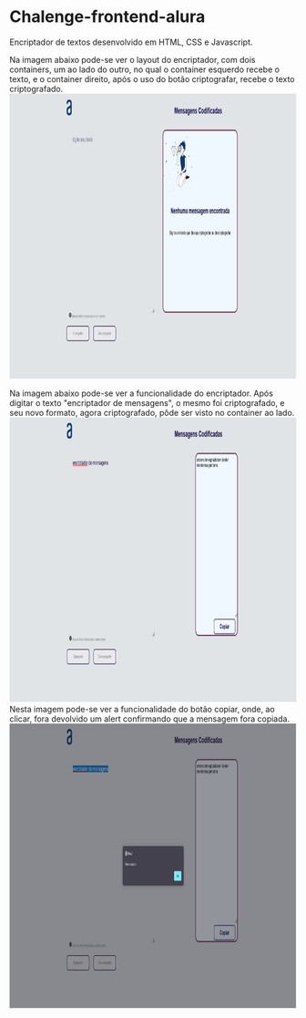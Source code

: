 # Chalenge-frontend-alura
Encriptador de textos desenvolvido em HTML, CSS e Javascript.

Na imagem abaixo pode-se ver o layout do encriptador, com dois containers, um ao lado do outro, no qual o container esquerdo recebe o texto, e o container direito, após o uso do botão criptografar, recebe o texto criptografado.
<img src="https://github.com/biancadizio/Chalenge-frontend-alura/blob/master/img/page1.png?raw=true" height="500" width="1100">

Na imagem abaixo pode-se ver a funcionalidade do encriptador. Após digitar o texto "encriptador de mensagens", o mesmo foi criptografado, e seu novo formato, agora criptografado, pôde ser visto no container ao lado.
<img src="https://github.com/biancadizio/Chalenge-frontend-alura/blob/master/img/page2.png?raw=true" height="500" width="1100">
Nesta imagem pode-se ver a funcionalidade do botão copiar, onde, ao clicar, fora devolvido um alert confirmando que a mensagem fora copiada.
<img src="https://github.com/biancadizio/Chalenge-frontend-alura/blob/master/img/page3.png?raw=true" height="500" width="1100">
